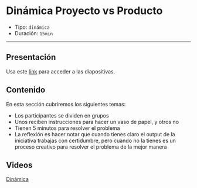 # Dinámica Proyecto vs Producto

* Tipo: `dinámica`
* Duración: `15min`

***

## Presentación
Usa este [link](https://docs.google.com/presentation/d/1Vr5wCEpLIDxuF-6l1RtEfHHQ_wYF94x-XzJZd99s_HA/edit#slide=id.g39139c68e8_0_12) para acceder a las diapositivas.

## Contenido
En esta sección cubriremos los siguientes temas:

* Los participantes se dividen en grupos
* Unos reciben instrucciones para hacer un vaso de papel, y otros no
* Tienen 5 minutos para resolver el problema
* La reflexión es hacer notar que cuando tienes claro el output de la 
iniciativa trabajas con certidumbre, pero cuando no la tienes es un 
proceso creativo para resolver el problema de la mejor manera

## Videos
[Dinámica]()


 
